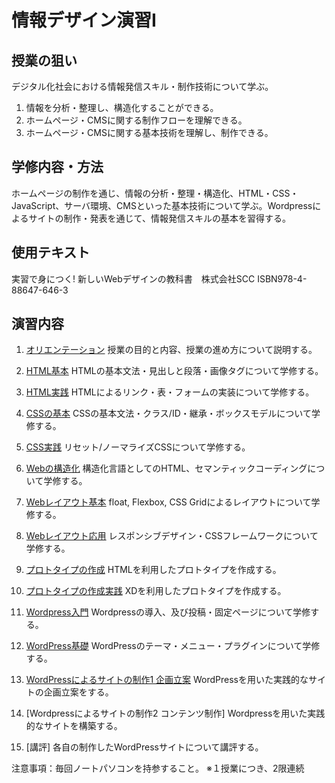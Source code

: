 # 情報デザイン演習I

## 授業の狙い

デジタル化社会における情報発信スキル・制作技術について学ぶ。

1. 情報を分析・整理し、構造化することができる。
2. ホームページ・CMSに関する制作フローを理解できる。
3. ホームページ・CMSに関する基本技術を理解し、制作できる。

## 学修内容・方法

ホームページの制作を通じ、情報の分析・整理・構造化、HTML・CSS・JavaScript、サーバ環境、CMSといった基本技術について学ぶ。Wordpressによるサイトの制作・発表を通じて、情報発信スキルの基本を習得する。

## 使用テキスト

実習で身につく! 新しいWebデザインの教科書　株式会社SCC
ISBN978-4-88647-646-3

## 演習内容

1. [オリエンテーション](id_01.md)
授業の目的と内容、授業の進め方について説明する。

2. [HTML基本](id_02.md)
HTMLの基本文法・見出しと段落・画像タグについて学修する。

3. [HTML実践](id_03.md)
HTMLによるリンク・表・フォームの実装について学修する。

4. [CSSの基本](id_04.md)
CSSの基本文法・クラス/ID・継承・ボックスモデルについて学修する。

5. [CSS実践](id_05.md)
リセット/ノーマライズCSSについて学修する。

6. [Webの構造化](id_06.md)
構造化言語としてのHTML、セマンティックコーディングについて学修する。

7. [Webレイアウト基本](id_07.md)
float, Flexbox, CSS Gridによるレイアウトについて学修する。

8. [Webレイアウト応用](id_08.md)
レスポンシブデザイン・CSSフレームワークについて学修する。

9. [プロトタイプの作成](id_09.md)
HTMLを利用したプロトタイプを作成する。

10. [プロトタイプの作成実践](id_10.md)
XDを利用したプロトタイプを作成する。

11.  [Wordpress入門](id_11.md)
Wordpressの導入、及び投稿・固定ページについて学修する。

12. [WordPress基礎](id_12.md)
WordPressのテーマ・メニュー・プラグインについて学修する。

13. [WordPressによるサイトの制作1 企画立案](id_13.md)
WordPressを用いた実践的なサイトの企画立案をする。

14. [Wordpressによるサイトの制作2 コンテンツ制作]
Wordpressを用いた実践的なサイトを構築する。

15. [講評]
各自の制作したWordPressサイトについて講評する。

注意事項：毎回ノートパソコンを持参すること。
※１授業につき、2限連続